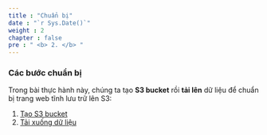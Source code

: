 ```yaml
---
title : "Chuẩn bị"
date : "`r Sys.Date()`"
weight : 2
chapter : false
pre : " <b> 2. </b> "
---
```

### Các bước chuẩn bị ###

Trong bài thực hành này, chúng ta tạo **S3 bucket** rồi **tải lên** dữ liệu để chuẩn bị trang web tĩnh lưu trữ lên S3:
1. [Tạo S3 bucket](/2-prerequiste/2.1-createec2/)
2. [Tải xuống dữ liệu](/2-prerequiste/2.2-createiamrole/)